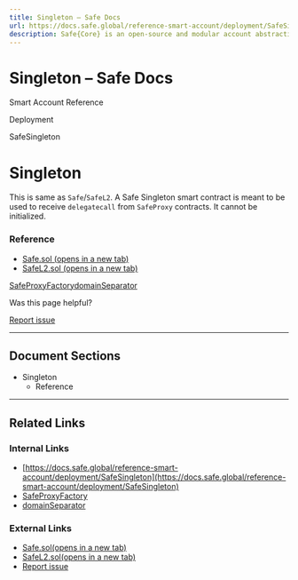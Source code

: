 ```yaml
---
title: Singleton – Safe Docs
url: https://docs.safe.global/reference-smart-account/deployment/SafeSingleton
description: Safe{Core} is an open-source and modular account abstraction stack. Learn about its features and how to use it.
---
```


# Singleton – Safe Docs

Smart Account Reference

Deployment

SafeSingleton

# Singleton

This is same as `Safe`/`SafeL2`. A Safe Singleton smart contract is meant to be used to receive `delegatecall` from `SafeProxy` contracts. It cannot be initialized.

### Reference

- [Safe.sol (opens in a new tab)](https://github.com/safe-global/safe-smart-account/blob/release/v1.4.1/contracts/Safe.sol)
- [SafeL2.sol (opens in a new tab)](https://github.com/safe-global/safe-smart-account/blob/release/v1.4.1/contracts/SafeL2.sol)

[SafeProxyFactory](/reference-smart-account/deployment/SafeProxyFactory "SafeProxyFactory")[domainSeparator](/reference-smart-account/setup/domainSeparator "domainSeparator")

Was this page helpful?

[Report issue](https://github.com/safe-global/safe-docs/issues/new?assignees=&labels=nextra-feedback&projects=&template=nextra-feedback.yml&title=%5BFeedback%5D+)

---

## Document Sections

- Singleton
    - Reference

---

## Related Links

### Internal Links

- [https://docs.safe.global/reference-smart-account/deployment/SafeSingleton](https://docs.safe.global/reference-smart-account/deployment/SafeSingleton)
- [SafeProxyFactory](https://docs.safe.global/reference-smart-account/deployment/SafeProxyFactory)
- [domainSeparator](https://docs.safe.global/reference-smart-account/setup/domainSeparator)

### External Links

- [Safe.sol(opens in a new tab)](https://github.com/safe-global/safe-smart-account/blob/release/v1.4.1/contracts/Safe.sol)
- [SafeL2.sol(opens in a new tab)](https://github.com/safe-global/safe-smart-account/blob/release/v1.4.1/contracts/SafeL2.sol)
- [Report issue](https://github.com/safe-global/safe-docs/issues/new?assignees=&labels=nextra-feedback&projects=&template=nextra-feedback.yml&title=%5BFeedback%5D+)
